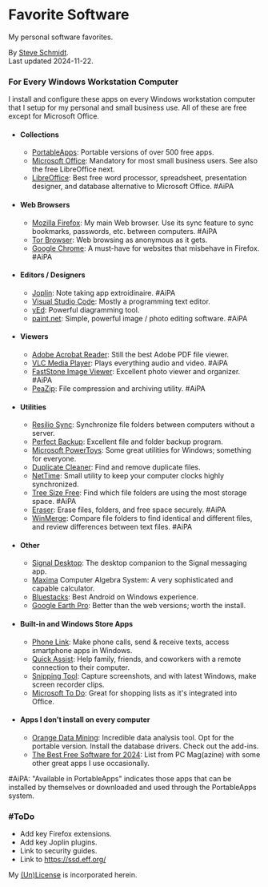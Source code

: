 
# Favorite Software
My personal software favorites.

By [Steve Schmidt](mailto:steve@czmyt.com).<br />
Last updated 2024-11-22.

### For Every Windows Workstation Computer

I install and configure these apps on every Windows workstation computer that I setup for my personal and small business use.
All of these are free except for Microsoft Office.

- #### Collections
    - [PortableApps](https://portableapps.com/): Portable versions of over 500 free apps.
    - [Microsoft Office](https://www.microsoft.com/en-us/microsoft-365/): Mandatory for most small business users.  See also the free LibreOffice next.
    - [LibreOffice](https://www.libreoffice.org/): Best free word processor, spreadsheet, presentation designer, and database alternative to Microsoft Office. #AiPA
- #### Web Browsers
    - [Mozilla Firefox](https://www.mozilla.org/en-US/firefox/new/): My main Web browser. Use its sync feature to sync bookmarks, passwords, etc. between computers. #AiPA
    - [Tor Browser](https://www.torproject.org/download/): Web browsing as anonymous as it gets.
    - [Google Chrome](https://www.google.com/chrome/index.html): A must-have for websites that misbehave in Firefox. #AiPA
- #### Editors / Designers
    - [Joplin](https://joplinapp.org/): Note taking app extroidinaire. #AiPA
    - [Visual Studio Code](https://code.visualstudio.com/): Mostly a programming text editor.
    - [yEd](https://www.yworks.com/products/yed): Powerful diagramming tool. 
    - [paint.net](https://getpaint.net/): Simple, powerful image / photo editing software. #AiPA
- #### Viewers
    - [Adobe Acrobat Reader](https://get.adobe.com/reader/): Still the best Adobe PDF file viewer.
    - [VLC Media Player](https://www.videolan.org/vlc/): Plays everything audio and video. #AiPA
    - [FastStone Image Viewer](https://www.faststone.org/): Excellent photo viewer and organizer. #AiPA
    - [PeaZip](https://peazip.github.io/): File compression and archiving utility. #AiPA
- #### Utilities
    - [Resilio Sync](https://www.resilio.com/sync/): Synchronize file folders between computers without a server.
    - [Perfect Backup](https://www.perfect-backup.com/): Excellent file and folder backup program.
    - [Microsoft PowerToys](https://learn.microsoft.com/en-us/windows/powertoys/): Some great utilities for Windows; something for everyone.
    - [Duplicate Cleaner](https://www.digitalvolcano.co.uk/dcdownload_versions.html): Find and remove duplicate files.
    - [NetTime](https://timesynctool.com/): Small utility to keep your computer clocks highly synchronized.
    - [Tree Size Free](https://www.jam-software.com/treesize_free): Find which file folders are using the most storage space. #AiPA
    - [Eraser](https://sourceforge.net/projects/eraser/): Erase files, folders, and free space securely. #AiPA
    - [WinMerge](https://winmerge.org/): Compare file folders to find identical and different files, and review differences between text files. #AiPA
- #### Other
    - [Signal Desktop](https://signal.org/download/): The desktop companion to the Signal messaging app.
    - [Maxima](https://maxima.sourceforge.io/) Computer Algebra System: A very sophisticated and capable calculator.
    - [Bluestacks](https://www.bluestacks.com/): Best Android on Windows experience.
    - [Google Earth Pro](https://www.google.com/earth/about/versions/): Better than the web versions; worth the install.
- #### Built-in and Windows Store Apps
    - [Phone Link](https://www.microsoft.com/en-us/windows/sync-across-your-devices): Make phone calls, send & receive texts, access smartphone apps in Windows.
    - [Quick Assist](https://apps.microsoft.com/detail/9p7bp5vnwkx5?hl=en-us&gl=US): Help family, friends, and coworkers with a remote connection to their computer.
    - [Snipping Tool](https://www.microsoft.com/en-us/windows/tips/snipping-tool): Capture screenshots, and with latest Windows, make screen recorder clips.
    - [Microsoft To Do](https://apps.microsoft.com/detail/9nblggh5r558?hl=en-us&gl=US): Great for shopping lists as it's integrated into Office.
- #### Apps I don't install on every computer
    - [Orange Data Mining](https://orangedatamining.com/): Incredible data analysis tool.  Opt for the portable version.  Install the database drivers.  Check out the add-ins.
    - [The Best Free Software for 2024](https://www.pcmag.com/picks/best-free-software): List from PC Mag(azine) with some other great apps I use occasionally.

#AiPA: "Available in PortableApps" indicates those apps that can be installed by themselves or downloaded and used through the PortableApps system.

### #ToDo

- Add key Firefox extensions.
- Add key Joplin plugins.
- Link to security guides.
- Link to https://ssd.eff.org/

My [(Un)License](UNLICENSE.md) is incorporated herein.
